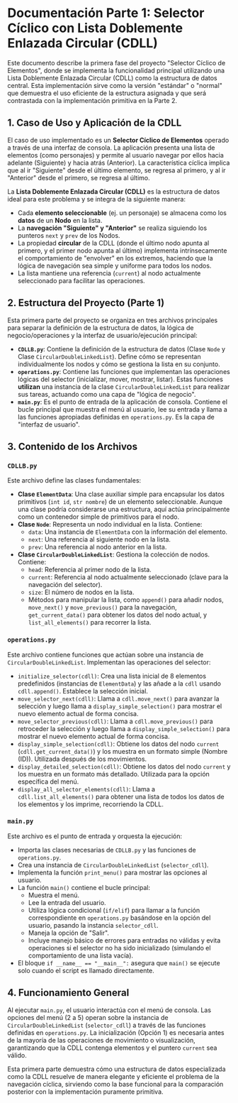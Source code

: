 # Documentación Parte 1: Selector Cíclico con Lista Doblemente Enlazada Circular (CDLL)

Este documento describe la primera fase del proyecto "Selector Cíclico de Elementos", donde se implementa la funcionalidad principal utilizando una Lista Doblemente Enlazada Circular (CDLL) como la estructura de datos central. Esta implementación sirve como la versión "estándar" o "normal" que demuestra el uso eficiente de la estructura asignada y que será contrastada con la implementación primitiva en la Parte 2.

## 1. Caso de Uso y Aplicación de la CDLL

El caso de uso implementado es un **Selector Cíclico de Elementos** operado a través de una interfaz de consola. La aplicación presenta una lista de elementos (como personajes) y permite al usuario navegar por ellos hacia adelante (Siguiente) y hacia atrás (Anterior). La característica cíclica implica que al ir "Siguiente" desde el último elemento, se regresa al primero, y al ir "Anterior" desde el primero, se regresa al último.

La **Lista Doblemente Enlazada Circular (CDLL)** es la estructura de datos ideal para este problema y se integra de la siguiente manera:

*   Cada **elemento seleccionable** (ej. un personaje) se almacena como los **datos** de un **Nodo** en la lista.
*   La **navegación "Siguiente" y "Anterior"** se realiza siguiendo los punteros `next` y `prev` de los Nodos.
*   La propiedad **circular** de la CDLL (donde el último nodo apunta al primero, y el primer nodo apunta al último) implementa intrínsecamente el comportamiento de "envolver" en los extremos, haciendo que la lógica de navegación sea simple y uniforme para todos los nodos.
*   La lista mantiene una referencia (`current`) al nodo actualmente seleccionado para facilitar las operaciones.

## 2. Estructura del Proyecto (Parte 1)

Esta primera parte del proyecto se organiza en tres archivos principales para separar la definición de la estructura de datos, la lógica de negocio/operaciones y la interfaz de usuario/ejecución principal:

*   **`CDLLB.py`**: Contiene la definición de la estructura de datos (Clase `Node` y Clase `CircularDoubleLinkedList`). Define cómo se representan individualmente los nodos y cómo se gestiona la lista en su conjunto.
*   **`operations.py`**: Contiene las funciones que implementan las operaciones lógicas del selector (inicializar, mover, mostrar, listar). Estas funciones **utilizan** una instancia de la clase `CircularDoubleLinkedList` para realizar sus tareas, actuando como una capa de "lógica de negocio".
*   **`main.py`**: Es el punto de entrada de la aplicación de consola. Contiene el bucle principal que muestra el menú al usuario, lee su entrada y llama a las funciones apropiadas definidas en `operations.py`. Es la capa de "interfaz de usuario".

## 3. Contenido de los Archivos

### `CDLLB.py`

Este archivo define las clases fundamentales:

*   **Clase `ElementData`**: Una clase auxiliar simple para encapsular los datos primitivos (`int id`, `str nombre`) de un elemento seleccionable. Aunque una clase podría considerarse una estructura, aquí actúa principalmente como un contenedor simple de primitivos para el nodo.
*   **Clase `Node`**: Representa un nodo individual en la lista. Contiene:
    *   `data`: Una instancia de `ElementData` con la información del elemento.
    *   `next`: Una referencia al siguiente nodo en la lista.
    *   `prev`: Una referencia al nodo anterior en la lista.
*   **Clase `CircularDoubleLinkedList`**: Gestiona la colección de nodos. Contiene:
    *   `head`: Referencia al primer nodo de la lista.
    *   `current`: Referencia al nodo actualmente seleccionado (clave para la navegación del selector).
    *   `size`: El número de nodos en la lista.
    *   Métodos para manipular la lista, como `append()` para añadir nodos, `move_next()` y `move_previous()` para la navegación, `get_current_data()` para obtener los datos del nodo actual, y `list_all_elements()` para recorrer la lista.

### `operations.py`

Este archivo contiene funciones que actúan sobre una instancia de `CircularDoubleLinkedList`. Implementan las operaciones del selector:

*   `initialize_selector(cdll)`: Crea una lista inicial de 8 elementos predefinidos (instancias de `ElementData`) y las añade a la `cdll` usando `cdll.append()`. Establece la selección inicial.
*   `move_selector_next(cdll)`: Llama a `cdll.move_next()` para avanzar la selección y luego llama a `display_simple_selection()` para mostrar el nuevo elemento actual de forma concisa.
*   `move_selector_previous(cdll)`: Llama a `cdll.move_previous()` para retroceder la selección y luego llama a `display_simple_selection()` para mostrar el nuevo elemento actual de forma concisa.
*   `display_simple_selection(cdll)`: Obtiene los datos del nodo `current` (`cdll.get_current_data()`) y los muestra en un formato simple (Nombre (ID)). Utilizada después de los movimientos.
*   `display_detailed_selection(cdll)`: Obtiene los datos del nodo `current` y los muestra en un formato más detallado. Utilizada para la opción específica del menú.
*   `display_all_selector_elements(cdll)`: Llama a `cdll.list_all_elements()` para obtener una lista de todos los datos de los elementos y los imprime, recorriendo la CDLL.

### `main.py`

Este archivo es el punto de entrada y orquesta la ejecución:

*   Importa las clases necesarias de `CDLLB.py` y las funciones de `operations.py`.
*   Crea una instancia de `CircularDoubleLinkedList` (`selector_cdll`).
*   Implementa la función `print_menu()` para mostrar las opciones al usuario.
*   La función `main()` contiene el bucle principal:
    *   Muestra el menú.
    *   Lee la entrada del usuario.
    *   Utiliza lógica condicional (`if/elif`) para llamar a la función correspondiente en `operations.py` basándose en la opción del usuario, pasando la instancia `selector_cdll`.
    *   Maneja la opción de "Salir".
    *   Incluye manejo básico de errores para entradas no válidas y evita operaciones si el selector no ha sido inicializado (simulando el comportamiento de una lista vacía).
*   El bloque `if __name__ == "__main__":` asegura que `main()` se ejecute solo cuando el script es llamado directamente.

## 4. Funcionamiento General

Al ejecutar `main.py`, el usuario interactúa con el menú de consola. Las opciones del menú (2 a 5) operan sobre la instancia de `CircularDoubleLinkedList` (`selector_cdll`) a través de las funciones definidas en `operations.py`. La inicialización (Opción 1) es necesaria antes de la mayoría de las operaciones de movimiento o visualización, garantizando que la CDLL contenga elementos y el puntero `current` sea válido.

Esta primera parte demuestra cómo una estructura de datos especializada como la CDLL resuelve de manera elegante y eficiente el problema de la navegación cíclica, sirviendo como la base funcional para la comparación posterior con la implementación puramente primitiva.
